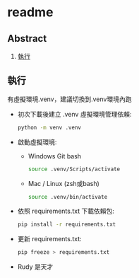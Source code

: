 # readme

## Abstract

1. [執行](#執行)

## 執行

有虛擬環境.venv，建議切換到.venv環境內跑

- 初次下載後建立 .venv 虛擬環境管理依賴:

    ```bash
    python -m venv .venv
    ```

- 啟動虛擬環境:

  - Windows Git bash

    ```bash
    source .venv/Scripts/activate
    ```

  - Mac / Linux (zsh或bash)
  
    ```bash
    source .venv/bin/activate
    ```

- 依照 requirements.txt 下載依賴包:

    ```bash
    pip install -r requirements.txt
    ```

- 更新 requirements.txt:

    ```bash
    pip freeze > requirements.txt
    ```

- Rudy 是天才